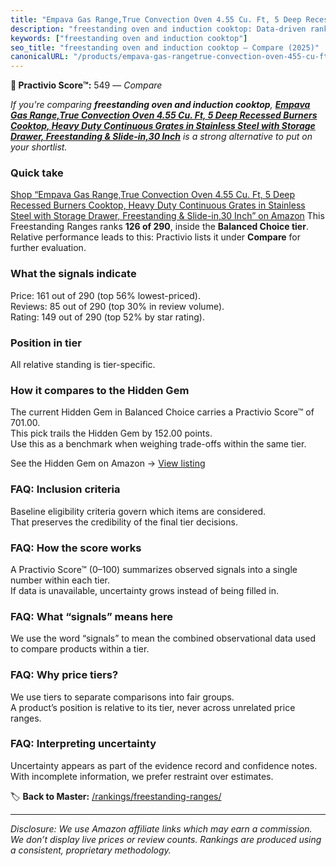```yaml
---
title: "Empava Gas Range,True Convection Oven 4.55 Cu. Ft, 5 Deep Recessed Burners Cooktop, Heavy Duty Continuous Grates in Stainless Steel with Storage Drawer, Freestanding & Slide-in,30 Inch"
description: "freestanding oven and induction cooktop: Data-driven ranking using the Practivio Score™. Positioned by quality, value, demand, findability, momentum."
keywords: ["freestanding oven and induction cooktop"]
seo_title: "freestanding oven and induction cooktop — Compare (2025)"
canonicalURL: "/products/empava-gas-rangetrue-convection-oven-455-cu-ft-5-deep-recessed-burners-cooktop-heavy-duty-continuous-grates-in-stainless-steel-with-storage-drawer-freestanding-slide-in30-inch-B0DGT5M4X4/"
---
```


**🛒 Practivio Score™:** 549 — _Compare_


*If you're comparing **freestanding oven and induction cooktop**, **[Empava Gas Range,True Convection Oven 4.55 Cu. Ft, 5 Deep Recessed Burners Cooktop, Heavy Duty Continuous Grates in Stainless Steel with Storage Drawer, Freestanding & Slide-in,30 Inch](https://www.amazon.com/dp/B0DGT5M4X4?tag=practivio-20)** is a strong alternative to put on your shortlist.*
### Quick take
[Shop “Empava Gas Range,True Convection Oven 4.55 Cu. Ft, 5 Deep Recessed Burners Cooktop, Heavy Duty Continuous Grates in Stainless Steel with Storage Drawer, Freestanding & Slide-in,30 Inch” on Amazon](https://www.amazon.com/dp/B0DGT5M4X4?tag=practivio-20)
This Freestanding Ranges ranks **126 of 290**, inside the **Balanced Choice tier**.  
Relative performance leads to this: Practivio lists it under **Compare** for further evaluation.

### What the signals indicate
Price: 161 out of 290 (top 56% lowest-priced).  
Reviews: 85 out of 290 (top 30% in review volume).  
Rating: 149 out of 290 (top 52% by star rating).  

### Position in tier
All relative standing is tier-specific.

### How it compares to the Hidden Gem
The current Hidden Gem in Balanced Choice carries a Practivio Score™ of 701.00.  
This pick trails the Hidden Gem by 152.00 points.  
Use this as a benchmark when weighing trade-offs within the same tier.  

See the Hidden Gem on Amazon → [View listing](https://www.amazon.com/dp/B07FWRTVYZ?tag=practivio-20)

### FAQ: Inclusion criteria
Baseline eligibility criteria govern which items are considered.  
That preserves the credibility of the final tier decisions.

### FAQ: How the score works
A Practivio Score™ (0–100) summarizes observed signals into a single number within each tier.  
If data is unavailable, uncertainty grows instead of being filled in.

### FAQ: What “signals” means here
We use the word “signals” to mean the combined observational data used to compare products within a tier.

### FAQ: Why price tiers?
We use tiers to separate comparisons into fair groups.  
A product’s position is relative to its tier, never across unrelated price ranges.

### FAQ: Interpreting uncertainty
Uncertainty appears as part of the evidence record and confidence notes.  
With incomplete information, we prefer restraint over estimates.

<!-- Missing template for Compare/CompareWithinPriceClass -->


🏷️ **Back to Master:** [/rankings/freestanding-ranges/](/rankings/freestanding-ranges/)

---
_Disclosure: We use Amazon affiliate links which may earn a commission. We don’t display live prices or review counts. Rankings are produced using a consistent, proprietary methodology._
